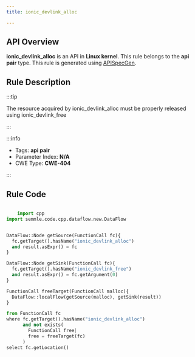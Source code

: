 ```yaml
---
title: ionic_devlink_alloc

---
```



## API Overview
**ionic_devlink_alloc** is an API in **Linux kernel**. This rule belongs to the **api pair** type. This rule is generated using [APISpecGen](../../tools/APISpecGen).
## Rule Description

:::tip

The resource acquired by ionic_devlink_alloc must be properly released using ionic_devlink_free

:::

:::info

- Tags: **api pair**
- Parameter Index: **N/A**
- CWE Type: **CWE-404**

:::

## Rule Code
```python

    import cpp
import semmle.code.cpp.dataflow.new.DataFlow


DataFlow::Node getSource(FunctionCall fc){
  fc.getTarget().hasName("ionic_devlink_alloc")
  and result.asExpr() = fc
}

DataFlow::Node getSink(FunctionCall fc){
  fc.getTarget().hasName("ionic_devlink_free")
  and result.asExpr() = fc.getArgument(0)
}

FunctionCall freeTarget(FunctionCall malloc){
  DataFlow::localFlow(getSource(malloc), getSink(result))
}

from FunctionCall fc
where fc.getTarget().hasName("ionic_devlink_alloc")
      and not exists(
        FunctionCall free| 
        free = freeTarget(fc)
      )
select fc.getLocation()

    
```